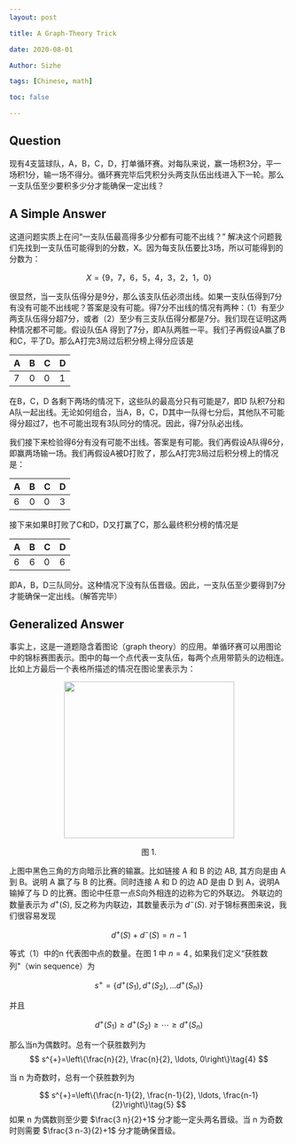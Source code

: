 ```yaml
---
layout: post

title: A Graph-Theory Trick

date: 2020-08-01

Author: Sizhe

tags: [Chinese, math]

toc: false

---
```


## Question
现有4支篮球队，A，B，C，D，打单循环赛。对每队来说，赢一场积3分，平一场积1分，输一场不得分。循环赛完毕后凭积分头两支队伍出线进入下一轮。那么一支队伍至少要积多少分才能确保一定出线？
## A Simple Answer

这道问题实质上在问“一支队伍最高得多少分都有可能不出线？” 解决这个问题我们先找到一支队伍可能得到的分数，X。因为每支队伍要比3场，所以可能得到的分数为：

$$X=\{9，7，6，5，4，3，2，1，0\}$$

很显然，当一支队伍得分是9分，那么该支队伍必须出线。如果一支队伍得到7分有没有可能不出线呢？答案是没有可能。得7分不出线的情况有两种：（1）有至少两支队伍得分超7分，或者（2）至少有三支队伍得分都是7分。我们现在证明这两种情况都不可能。假设队伍A 得到了7分，即A队两胜一平。我们子再假设A赢了B和C，平了D。那么A打完3局过后积分榜上得分应该是

| A | B | C | D |
|---|---|---|---|
| 7 | 0 | 0 | 1 |

在B，C，D 各剩下两场的情况下，这些队的最高分只有可能是7，即D 队积7分和A队一起出线。无论如何组合，当A，B，C，D其中一队得七分后，其他队不可能得分超过7，也不可能出现有3队同分的情况。因此，得7分队必出线。

我们接下来检验得6分有没有可能不出线。答案是有可能。我们再假设A队得6分，即赢两场输一场。我们再假设A被D打败了，那么A打完3局过后积分榜上的情况是：

| A | B | C | D |
|---|---|---|---|
| 6 | 0 | 0 | 3 |

接下来如果B打败了C和D，D又打赢了C，那么最终积分榜的情况是

| A | B | C | D |
|---|---|---|---|
| 6 | 6 | 0 | 6 |

即A，B，D三队同分。这种情况下没有队伍晋级。因此，一支队伍至少要得到7分才能确保一定出线。（解答完毕）

## Generalized Answer

事实上，这是一道题隐含着图论（graph theory）的应用。单循环赛可以用图论中的锦标赛图表示。图中的每一个点代表一支队伍，每两个点用带箭头的边相连。比如上方最后一个表格所描述的情况在图论里表示为：

<p align="center">
  <img width="307" height="283" src="{{ site.url }}/images/graph_abcd.png">
</p>
<p style="text-align: center;">图 1.</p>

上图中黑色三角的方向暗示比赛的输赢。比如链接 A 和 B 的边 AB, 其方向是由 A 到 B。说明 A 赢了与 B 的比赛。同时连接 A 和 D 的边 AD 是由 D 到 A，说明A 输掉了与 D 的比赛。图论中任意一点S向外相连的边称为它的外联边。 外联边的数量表示为 $d^{+}(S),$ 反之称为内联边，其数量表示为 $d^{-}(S) .$ 对于锦标赛图来说，我们很容易发现

$$d^{+}(S)+d^{-}(S)=n-1\tag{1}$$

等式（1）中的n 代表图中点的数量。在图 1 中 $n=4_{\circ}$ 如果我们定义“获胜数列"（win sequence）为

$$
s^{+}=\left\{d^{+}\left(S_{1}\right), d^{+}\left(S_{2}\right), \ldots d^{+}\left(S_{n}\right)\right\}\tag{2}
$$

并且

$$
d^{+}\left(S_{1}\right) \geq d^{+}\left(S_{2}\right) \geq \cdots \geq d^{+}\left(S_{n}\right)\tag{3}
$$

那么当n为偶数时。总有一个获胜数列为
$$
s^{+}=\left\{\frac{n}{2}, \frac{n}{2}, \ldots, 0\right\}\tag{4}
$$

当 n 为奇数时，总有一个获胜数列为

$$
s^{+}=\left\{\frac{n-1}{2}, \frac{n-1}{2}, \ldots, \frac{n-1}{2}\right\}\tag{5}
$$
如果 n 为偶数则至少要 $\frac{3 n}{2}+1$ 分才能一定头两名晋级。当 n 为奇数时则需要 $\frac{3 n-3}{2}+1$ 分才能确保晋级。